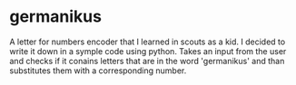 # germanikus
A letter for numbers encoder that I learned in scouts as a kid. I decided to write it down in a symple code using python.
Takes an input from the user and checks if it conains letters that are in the word 'germanikus' and than substitutes them with a corresponding number.
